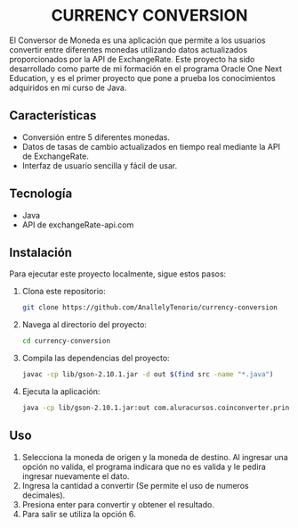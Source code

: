 <h1 align="center"> CURRENCY CONVERSION </h1>

El Conversor de Moneda es una aplicación que permite a los usuarios convertir entre diferentes monedas utilizando datos actualizados proporcionados por la API de ExchangeRate. Este proyecto ha sido desarrollado como parte de mi formación en el programa Oracle One Next Education, y es el primer proyecto que pone a prueba los conocimientos adquiridos en mi curso de Java.

## Características

- Conversión entre 5 diferentes monedas.
- Datos de tasas de cambio actualizados en tiempo real mediante la API de ExchangeRate.
- Interfaz de usuario sencilla y fácil de usar.

## Tecnología

- Java
- API de exchangeRate-api.com

## Instalación

Para ejecutar este proyecto localmente, sigue estos pasos:

1. Clona este repositorio:

    ```bash
    git clone https://github.com/AnallelyTenorio/currency-conversion
    ```

2. Navega al directorio del proyecto:

    ```bash
    cd currency-conversion
    ```

3. Compila las dependencias del proyecto:

    ```bash
    javac -cp lib/gson-2.10.1.jar -d out $(find src -name "*.java")
    ```

4. Ejecuta la aplicación:

    ```bash
    java -cp lib/gson-2.10.1.jar:out com.aluracursos.coinconverter.principal.Main
    ```

## Uso

1. Selecciona la moneda de origen y la moneda de destino. Al ingresar una opción no valida, el programa indicara que no es valida y le pedira ingresar nuevamente el dato.
2. Ingresa la cantidad a convertir (Se permite el uso de numeros decimales).
3. Presiona enter para convertir y obtener el resultado.
4. Para salir se utiliza la opción 6.



